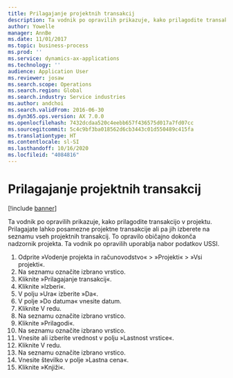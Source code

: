 ```yaml
---
title: Prilagajanje projektnih transakcij
description: Ta vodnik po opravilih prikazuje, kako prilagodite transakcijo v projektu.
author: Yowelle
manager: AnnBe
ms.date: 11/01/2017
ms.topic: business-process
ms.prod: ''
ms.service: dynamics-ax-applications
ms.technology: ''
audience: Application User
ms.reviewer: josaw
ms.search.scope: Operations
ms.search.region: Global
ms.search.industry: Service industries
ms.author: andchoi
ms.search.validFrom: 2016-06-30
ms.dyn365.ops.version: AX 7.0.0
ms.openlocfilehash: 7432dcdaa520c4eebb657f436575d017a7fd07cc
ms.sourcegitcommit: 5c4c9bf3ba018562d6cb3443c01d550489c415fa
ms.translationtype: HT
ms.contentlocale: sl-SI
ms.lasthandoff: 10/16/2020
ms.locfileid: "4084816"
---
```

# <a name="adjust-project-transactions"></a>Prilagajanje projektnih transakcij

[!include [banner](../../includes/banner.md)]

Ta vodnik po opravilih prikazuje, kako prilagodite transakcijo v projektu. Prilagajate lahko posamezne projektne transakcije ali pa jih izberete na seznamu vseh projektnih transakcij. To opravilo običajno dokonča nadzornik projekta. Ta vodnik po opravilih uporablja nabor podatkov USSI.

1. Odprite »Vodenje projekta in računovodstvo« > »Projekti« > »Vsi projekti«. 
2. Na seznamu označite izbrano vrstico. 
3. Kliknite »Prilagajanje transakcij«. 
4. Kliknite »Izberi«. 
5. V polju »Ura« izberite »Da«. 
6. V polje »Do datuma« vnesite datum. 
7. Kliknite V redu. 
8. Na seznamu označite izbrano vrstico. 
9. Kliknite »Prilagodi«. 
10. Na seznamu označite izbrano vrstico. 
11. Vnesite ali izberite vrednost v polju »Lastnost vrstice«. 
12. Kliknite V redu. 
13. Na seznamu označite izbrano vrstico. 
14. Vnesite številko v polje »Lastna cena«. 
15. Kliknite »Knjiži«. 
